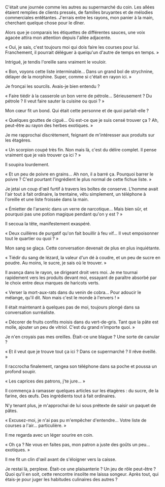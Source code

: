 C'était une journée comme les autres au supermarché du coin. Les allées étaient remplies de clients pressés, de familles bruyantes et de mélodies commerciales entêtantes. J'errais entre les rayons, mon panier à la main, cherchant quelque chose pour le dîner.

Alors que je comparais les étiquettes de différentes sauces, une voix agacée attira mon attention depuis l'allée adjacente.

« Oui, je sais, c'est toujours moi qui dois faire les courses pour lui. Franchement, il pourrait déléguer à quelqu'un d'autre de temps en temps. »

Intrigué, je tendis l'oreille sans vraiment le vouloir.

« Bon, voyons cette liste interminable... Dans un grand bol de strychnine, délayer de la morphine. Super, comme si c'était en rayon ici. »

Je fronçai les sourcils. Avais-je bien entendu ?

« Faire tiédir à la casserole un bon verre de pétrole... Sérieusement ? Du pétrole ? Il veut faire sauter la cuisine ou quoi ? »

Mon cœur fit un bond. Qui était cette personne et de quoi parlait-elle ?

« Quelques gouttes de ciguë... Où est-ce que je suis censé trouver ça ? Ah, peut-être au rayon des herbes exotiques. »

Je me rapprochai discrètement, feignant de m'intéresser aux produits sur les étagères.

« Un scorpion coupé très fin. Non mais là, c'est du délire complet. Il pense vraiment que je vais trouver ça ici ? »

Il soupira lourdement.

« Et un peu de poivre en grains... Ah non, il a barré ça. Pourquoi barrer le poivre ? C'est pourtant l'ingrédient le plus normal de cette fichue liste. »

Je jetai un coup d'œil furtif à travers les boîtes de conserve. L'homme avait l'air tout à fait ordinaire, la trentaine, vêtu simplement, un téléphone à l'oreille et une liste froissée dans la main.

« Émietter de l'arsenic dans un verre de narcotique... Mais bien sûr, et pourquoi pas une potion magique pendant qu'on y est ? »

Il secoua la tête, manifestement exaspéré.

« Deux cuillères de purgatif qu'on fait bouillir à feu vif... Il veut empoisonner tout le quartier ou quoi ? »

Mon sang se glaça. Cette conversation devenait de plus en plus inquiétante.

« Tiédir du sang de lézard, la valeur d'un dé à coudre, et un peu de sucre en poudre. Au moins, le sucre, je sais où le trouver. »

Il avança dans le rayon, se dirigeant droit vers moi. Je me tournai rapidement vers les produits devant moi, essayant de paraître absorbé par le choix entre deux marques de haricots verts.

« Verser la mort-aux-rats dans du venin de cobra... Pour adoucir le mélange, qu'il dit. Non mais c'est le monde à l'envers ! »

Il était maintenant à quelques pas de moi, toujours plongé dans sa conversation surréaliste.

« Décorer de fruits confits moisis dans du vert-de-gris. Tant que la pâte est molle, ajouter un peu de vitriol. C'est du grand n'importe quoi. »

Je n'en croyais pas mes oreilles. Était-ce une blague ? Une sorte de canular ?

« Et il veut que je trouve tout ça ici ? Dans ce supermarché ? Il rêve éveillé. »

Il raccrocha finalement, rangea son téléphone dans sa poche et poussa un profond soupir.

« Les caprices des patrons, j'te jure... »

Il commença à ramasser quelques articles sur les étagères : du sucre, de la farine, des œufs. Des ingrédients tout à fait ordinaires.

N'y tenant plus, je m'approchai de lui sous prétexte de saisir un paquet de pâtes.

« Excusez-moi, je n'ai pas pu m'empêcher d'entendre... Votre liste de courses a l'air... particulière. »

Il me regarda avec un léger sourire en coin.

« Oh ça ? Ne vous en faites pas, mon patron a juste des goûts un peu... exotiques. »

Il me fit un clin d'œil avant de s'éloigner vers la caisse.

Je restai là, perplexe. Était-ce une plaisanterie ? Un jeu de rôle peut-être ? Quoi qu'il en soit, cette rencontre insolite me laissa songeur. Après tout, qui étais-je pour juger les habitudes culinaires des autres ?
